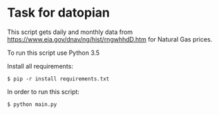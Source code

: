 # Task for datopian

This script gets daily and monthly data from https://www.eia.gov/dnav/ng/hist/rngwhhdD.htm for Natural Gas prices.

To run this script use Python 3.5

Install all requirements:
```
$ pip -r install requirements.txt
```

In order to run this script: 
```
$ python main.py
```
